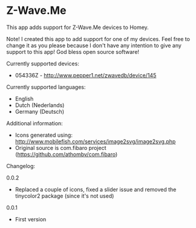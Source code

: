 # Z-Wave.Me

This app adds support for Z-Wave.Me devices to Homey.

Note! I created this app to add support for one of my devices. Feel free to change it as you please because I don't have any intention to give any support to this app! God bless open source software!

Currently supported devices:
* 054336Z - http://www.pepper1.net/zwavedb/device/145

Currently supported languages:
* English
* Dutch (Nederlands)
* Germany (Deutsch)

Additional information:
* Icons generated using: http://www.mobilefish.com/services/image2svg/image2svg.php
* Original source is com.fibaro project (https://github.com/athombv/com.fibaro)

Changelog:

0.0.2
* Replaced a couple of icons, fixed a slider issue and removed the tinycolor2 package (since it's not used)

0.0.1
* First version
